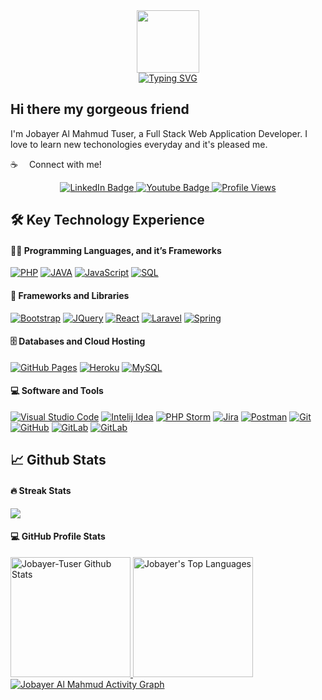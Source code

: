 <!-- Intro Section  -->
<div id="intro-img" align="center">
<a href="#"><img src="https://emojis.slackmojis.com/emojis/images/1531849430/4246/blob-sunglasses.gif?1531849430" width=100></a>
</div>

<div id="about-me" align="center">
<a href="https://git.io/typing-svg"><img src="https://readme-typing-svg.demolab.com?font=Roboto+Condensed&weight=500&size=25&duration=4000&pause=500&color=EB5775&center=true&vCenter=true&width=700&lines=Hi%2C+I+am+Jobayer+Al+Mahmud+Tuser;It's+nice+to+meet+you!;I+am+a+full+stack+web+and+application+developer" alt="Typing SVG" /></a>
</div>

## Hi there my gorgeous friend

I'm Jobayer Al Mahmud Tuser, a Full Stack Web Application Developer. I love to learn new techonologies everyday and it's pleased me.

:coffee: &emsp;Connect with me!
<!-- Social Media -->
<div id="badges" align="center">
  <a href="https://www.linkedin.com/in/jobayer-al-mahmud/">
    <img src="https://img.shields.io/badge/LinkedIn-blue?style=for-the-badge&logo=linkedin&logoColor=white" alt="LinkedIn Badge">
  </a>
  <a href="https://www.youtube.com/channel/UCfCh6M1Yl07wRU_7r536H5A">
    <img src="https://img.shields.io/badge/YouTube-red?style=for-the-badge&logo=youtube&logoColor=white" alt="Youtube Badge">
  </a>
  <a href="#"><img src="https://komarev.com/ghpvc/?username=Jobayer-Tuser&style=for-the-badge&color=red" alt="Profile Views"></a>
</div>

<!--  Key Technology Experience -->
## 🛠️ Key Technology Experience 
  
 <h4>👨‍💻 Programming Languages, and it’s Frameworks</h4>
 <p>
  <a href="#"><img alt="PHP" src="https://img.shields.io/badge/PHP-777BB4.svg?style=for-the-badge&logo=php&logoColor=white"></a>
  <a href="#"><img alt="JAVA" src="https://img.shields.io/badge/Java-ED8B00?style=for-the-badge&logo=java&logoColor=white"></a>
  <a href="#"><img alt="JavaScript" src="https://img.shields.io/badge/-JavaScript-F7DF1E.svg?style=for-the-badge&logo=javascript&logoColor=black"></a>
  <a href="#"><img alt="SQL" src="https://custom-icon-badges.demolab.com/badge/SQL-025E8C.svg?style=for-the-badge&logo=database&logoColor=white"></a>
</p>

 <h4>🧰 Frameworks and Libraries</h4>
 <p>
  <a href="#"><img alt="Bootstrap" src="https://img.shields.io/badge/Bootstrap-7952B3.svg?style=for-the-badge&logo=bootstrap&logoColor=white"></a>
  <a href="#"><img alt="JQuery" src="https://img.shields.io/badge/jQuery-0769AD?style=for-the-badge&logo=react&logoColor=%2361DAFB"></a>
  <a href="#"><img alt="React" src="https://img.shields.io/badge/React-20232A?style=for-the-badge&logo=react&logoColor=%2361DAFB"></a>
  <a href="#"><img alt="Laravel" src="https://img.shields.io/badge/Laravel-FF2D20?style=for-the-badge&logo=gatsby&logoColor=white"></a>
  <a href="#"><img alt="Spring" src="https://img.shields.io/badge/Spring-6DB33F?style=for-the-badge&logo=redux&logoColor=white"></a>
 </p>
 <h4>🗄️ Databases and Cloud Hosting</h4>
  <a href="#"><img alt="GitHub Pages" src="https://img.shields.io/badge/GitHub%20Pages-327FC7.svg?style=for-the-badge&logo=github&logoColor=white"></a>
  <a href="#"><img alt="Heroku" src="https://img.shields.io/badge/Heroku-430098.svg?style=for-the-badge&logo=heroku&logoColor=white"></a>
  <a href="#"><img alt="MySQL" src="https://img.shields.io/badge/MySQL-00f.svg?style=for-the-badge&logo=mysql&logoColor=white"></a>
 
 <h4>💻 Software and Tools</h4>
 <p>
  <a href="#"><img alt="Visual Studio Code" src="https://img.shields.io/badge/Visual%20Studio%20Code-0078d7.svg?style=for-the-badge&logo=visual-studio-code&logoColor=white"></a>
  <a href="#"><img alt="Intelij Idea" src="https://img.shields.io/badge/IntelliJ_IDEA-000000.svg?style=for-the-badge&logo=intellij-idea&logoColor=white"></a>
  <a href="#"><img alt="PHP Storm" src="http://img.shields.io/badge/-PHPStorm-181717?style=for-the-badge&logo=phpstorm&logoColor=white"></a>
  <a href="#"><img alt="Jira" src="https://img.shields.io/badge/Jira-0052CC?style=for-the-badge&logo=Jira&logoColor=white"></a>
  <a href="#"><img alt="Postman" src="https://img.shields.io/badge/Postman-FF6C37?style=for-the-badge&logo=postman&logoColor=white"></a>
  <a href="#"><img alt="Git" src="https://img.shields.io/badge/Git-F05033.svg?style=for-the-badge&logo=git&logoColor=white"></a>
  <a href="#"><img alt="GitHub" src="https://img.shields.io/badge/GitHub-000000.svg?style=for-the-badge&logo=github&logoColor=white"></a>
  <a href="#"><img alt="GitLab" src="https://img.shields.io/badge/GitLab-000000.svg?style=for-the-badge&logo=gitlab&logoColor=FC6D27"></a>
  <a href="#"><img alt="GitLab" src="https://img.shields.io/badge/Bitbucket-0747a6?style=for-the-badge&logo=bitbucket&logoColor=white"></a>
 </p>
 
<!-- Github Activities -->
## 📈 Github Stats
 <h4>🔥 Streak Stats</h4>
<a href="https://github.com/DenverCoder1/github-readme-streak-stats">
  <p><img src="https://streak-stats.demolab.com?user=Jobayer-Tuser&theme=monokai-metallian&hide_border=true&mode=weekly&fire=DD2727"></p>
</a>
 <h4>💻 GitHub Profile Stats</h4>
 <a href="https://github.com/anuraghazra/github-readme-stats">
  <img alt="Jobayer-Tuser Github Stats" src="https://denvercoder1-github-readme-stats.vercel.app/api/?username=Jobayer-Tuser&show_icons=true&include_all_commits=true&count_private=true&theme=react&hide_border=true&bg_color=1F222E&title_color=F85D7F&icon_color=F8D866" height="192px">
</a>
<a href="https://github.com/anuraghazra/github-readme-stats">
 <img alt="Jobayer's Top Languages" src="https://github-readme-stats.vercel.app/api/top-langs/?username=Jobayer-Tuser&langs_count=8&layout=compact&theme=react&hide_border=true&bg_color=1F222E&title_color=F85D7F&icon_color=F8D866&hide=Jupyter%20Notebook" height="192px">
</a>
<a href="https://github-readme-activity-graph.vercel.app/graph?username=Ashutosh00710">
 <img alt="Jobayer Al Mahmud Activity Graph" src="https://github-readme-activity-graph.cyclic.app/graph/?username=Jobayer-Tuser&bg_color=1F222E&color=F8D866&line=F85D7F&point=FFFFFF&hide_border=true">
</a>
